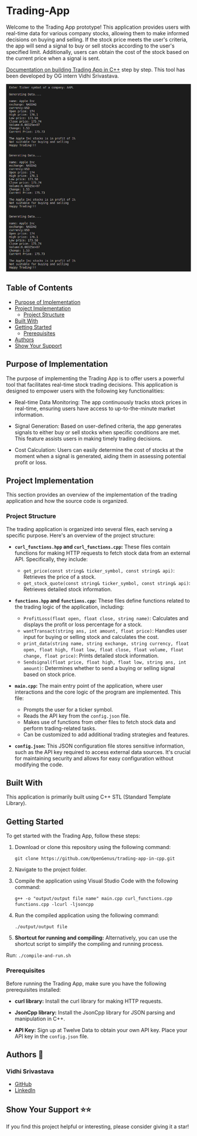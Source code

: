 # Trading-App

Welcome to the Trading App prototype! This application provides users with real-time data for various company stocks, allowing them to make informed decisions on buying and selling. If the stock price meets the user's criteria, the app will send a signal to buy or sell stocks according to the user's specified limit. Additionally, users can obtain the cost of the stock based on the current price when a signal is sent.

[Documentation on building Trading App in C++](https://iq.opengenus.org/trading-application-in-cpp/) step by step. This tool has been developed by OG intern Vidhi Srivastava.

![Screenshot](./output.png)

## Table of Contents
- [Purpose of Implementation](#Purpose-of-Implementation)
- [Project Implementation](#Project-Implementation)
   - [Project Structure](#Project-Structure)
- [Built With](#built-with)
- [Getting Started](#getting-started)
  - [Prerequisites](#prerequisites)
- [Authors](#authors)
- [Show Your Support](#show-your-support)

## Purpose of Implementation
The purpose of implementing the Trading App is to offer users a powerful tool that facilitates real-time stock trading decisions. This application is designed to empower users with the following key functionalities:

- Real-time Data Monitoring: The app continuously tracks stock prices in real-time, ensuring users have access to up-to-the-minute market information.

- Signal Generation: Based on user-defined criteria, the app generates signals to either buy or sell stocks when specific conditions are met. This feature assists users in making timely trading decisions.

- Cost Calculation: Users can easily determine the cost of stocks at the moment when a signal is generated, aiding them in assessing potential profit or loss.


## Project Implementation

This section provides an overview of the implementation of the trading application and how the source code is organized.

### Project Structure

The trading application is organized into several files, each serving a specific purpose. Here's an overview of the project structure:

- **`curl_functions.hpp` and `curl_functions.cpp`:** These files contain functions for making HTTP requests to fetch stock data from an external API. Specifically, they include:
  - `get_price(const string& ticker_symbol, const string& api)`: Retrieves the price of a stock.
  - `get_stock_quote(const string& ticker_symbol, const string& api)`: Retrieves detailed stock information.

- **`functions.hpp` and `functions.cpp`:** These files define functions related to the trading logic of the application, including:
  - `ProfitLoss(float open, float close, string name)`: Calculates and displays the profit or loss percentage for a stock.
  - `wantTransact(string ans, int amount, float price)`: Handles user input for buying or selling stock and calculates the cost.
  - `print_data(string name, string exchange, string currency, float open, float high, float low, float close, float volume, float change, float price)`: Prints detailed stock information.
  - `Sendsignal(float price, float high, float low, string ans, int amount)`: Determines whether to send a buying or selling signal based on stock price.

- **`main.cpp`:** The main entry point of the application, where user interactions and the core logic of the program are implemented. This file:
  - Prompts the user for a ticker symbol.
  - Reads the API key from the `config.json` file.
  - Makes use of functions from other files to fetch stock data and perform trading-related tasks.
  - Can be customized to add additional trading strategies and features.

- **`config.json`:** This JSON configuration file stores sensitive information, such as the API key required to access external data sources. It's crucial for maintaining security and allows for easy configuration without modifying the code.


## Built With

This application is primarily built using C++ STL (Standard Template Library).

## Getting Started

To get started with the Trading App, follow these steps:

1. Download or clone this repository using the following command:
   ```
   git clone https://github.com/OpenGenus/trading-app-in-cpp.git
   ```

2. Navigate to the project folder.

3. Compile the application using Visual Studio Code with the following command:
   ```
   g++ -o "output/output file name" main.cpp curl_functions.cpp functions.cpp -lcurl -ljsoncpp
   ```

4. Run the compiled application using the following command:
   ```
   ./output/output file
   ```
5. **Shortcut for running and compiling:**
Alternatively, you can use the shortcut script to simplify the compiling and running process.

Run: ``` ./compile-and-run.sh  ```

### Prerequisites

Before running the Trading App, make sure you have the following prerequisites installed:

- **curl library:** Install the curl library for making HTTP requests.

- **JsonCpp library:** Install the JsonCpp library for JSON parsing and manipulation in C++.

- **API Key:** Sign up at Twelve Data to obtain your own API key. Place your API key in the `config.json` file.

## Authors 👤

### Vidhi Srivastava

- [GitHub](https://github.com/Vidhi0229)
- [LinkedIn](https://www.linkedin.com/in/vidhisrivastava01/)

## Show Your Support ⭐️⭐️

If you find this project helpful or interesting, please consider giving it a star!

